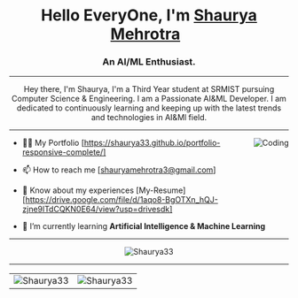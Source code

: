 <h1 align="center">Hello EveryOne, I'm <a href="">Shaurya Mehrotra</a> &nbsp; </h1>

<h3 align="center">An AI/ML Enthusiast.</h3>
<hr/>

<div>
  <p align="center">
  Hey there, I'm Shaurya, I'm a Third Year student at SRMIST pursuing Computer Science & Engineering. I am a Passionate AI&ML Developer. I am dedicated to continuously learning and keeping up with the latest trends and technologies in AI&Ml field.
  </p>
</div>
<hr/>

<img align="right" src="https://jnnce.ac.in/jnndemo/aiml.gif" align="right" alt="Coding"/>


- 👨‍💻 My Portfolio [https://shaurya33.github.io/portfolio-responsive-complete/]

- 📫 How to reach me [shauryamehrotra3@gmail.com]

- 📄 Know about my experiences [My-Resume][https://drive.google.com/file/d/1aqo8-BgOTXn_hQJ-zjne9lTdCQKN0E64/view?usp=drivesdk]

-  🌱 I’m currently learning **Artificial Intelligence & Machine Learning**


<hr/>

<p align="center"><img align="center" src="https://github-readme-streak-stats.herokuapp.com/?user=Shaurya33&theme=dark" alt="Shaurya33" /></p>

<hr/>

<table align="center">
  <tr>
    <td>
      <img align="center" src="https://github-readme-stats.vercel.app/api/top-langs?username=Shaurya33&show_icons=true&locale=en&layout=compact&title_color=97f9d8&icon_color=97f9d8&text_color=D3D3D3&bg_color=0,000000,0000ff" alt="Shaurya33" />
    </td>
    <td>
      <img align="center" src="https://github-readme-stats.vercel.app/api?username=Shaurya33&show_icons=true&locale=en&title_color=97f9d8&icon_color=97f9d8&text_color=D3D3D3&bg_color=0,000000,0000ff" alt="Shaurya33" />
    </td>
  </tr>
</table>
